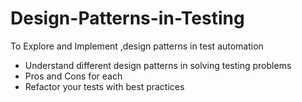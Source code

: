 # Design-Patterns-in-Testing
To Explore and Implement ,design patterns in test automation

* Understand different design patterns in solving testing problems
* Pros and Cons for each
* Refactor your tests with best practices
